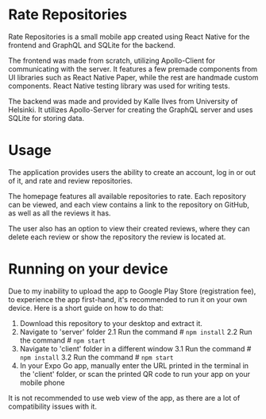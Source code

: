 # Rate Repositories
Rate Repositories is a small mobile app created using React Native for the frontend and GraphQL and SQLite for the backend. 

The frontend was made from scratch, utilizing Apollo-Client for communicating with the server. It features a few premade components from UI libraries such as React Native Paper, while the rest are handmade custom components. React Native testing library was used for writing tests.

The backend was made and provided by Kalle Ilves from University of Helsinki. It utilizes Apollo-Server for creating the GraphQL server and uses SQLite for storing data.

# Usage
The application provides users the ability to create an account, log in or out of it, and rate and review repositories. 

The homepage features all available repositories to rate. Each repository can be viewed, and each view contains a link to the repository on GitHub, as well as all the reviews it has. 

The user also has an option to view their created reviews, where they can delete each review or show the repository the review is located at.

# Running on your device

Due to my inability to upload the app to Google Play Store (registration fee), to experience the app first-hand, it's recommended to run it on your own device. Here is a short guide on how to do that:

1. Download this repository to your desktop and extract it.
2. Navigate to 'server' folder
2.1 Run the command # `npm install`
2.2 Run the command # `npm start`
3. Navigate to 'client' folder in a different window
3.1 Run the command # `npm install`
3.2 Run the command # `npm start`
4. In your Expo Go app, manually enter the URL printed in the terminal in the 'client' folder, or scan the printed QR code to run your app on your mobile phone

It is not recommended to use web view of the app, as there are a lot of compatibility issues with it.

